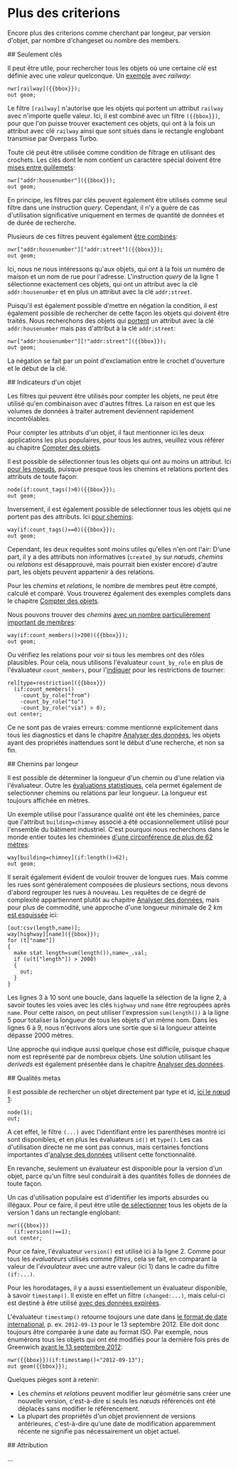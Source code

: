 Plus des criterions
===================

Encore plus des criterions comme cherchant par longeur, par version d'objet, par nombre d'changeset ou nombre des members.

<a name="per_key"/>
## Seulement clés

Il peut être utile,
pour rechercher tous les objets où une certaine _clé_ est définie avec une _valeur_ quelconque.
Un [exemple](https://overpass-turbo.eu/?lat=51.482&lon=-0.0&zoom=17&Q=CGI_STUB) avec _railway_:

    nwr[railway]({{bbox}});
    out geom;

Le filtre `[railway]` n'autorise que les objets qui portent un attribut `railway` avec n'importe quelle valeur.
Ici, il est combiné avec un filtre `({{bbox}})`,
pour que l'on puisse trouver exactement ces objets,
qui ont à la fois un attribut avec clé `railway`
ainsi que sont situés dans le rectangle englobant transmise par Overpass Turbo.

Toute clé peut être utilisée comme condition de filtrage en utilisant des crochets.
Les clés dont le nom contient un caractère spécial doivent être [mises entre guillemets](https://overpass-turbo.eu/?lat=51.482&lon=-0.0&zoom=17&Q=CGI_STUB):

    nwr["addr:housenumber"]({{bbox}});
    out geom;

En principe, les filtres par clés peuvent également être utilisés comme seul filtre dans une instruction _query_.
Cependant, il n'y a guère de cas d'utilisation significative uniquement en termes de quantité de données et de durée de recherche.

Plusieurs de ces filtres peuvent également [être combinés](https://overpass-turbo.eu/?lat=51.482&lon=-0.0&zoom=17&Q=CGI_STUB):

    nwr["addr:housenumber"]["addr:street"]({{bbox}});
    out geom;

Ici, nous ne nous intéressons qu'aux objets,
qui ont à la fois un numéro de maison et un nom de rue pour l'adresse.
L'instruction _query_ de la ligne 1 sélectionne exactement ces objets,
qui ont un attribut avec la clé `addr:housenumber` et en plus un attribut avec la clé `addr:street`.

Puisqu'il est également possible d'mettre en négation la condition,
il est également possible de rechercher de cette façon les objets qui doivent être traités.
Nous recherchons des objets qui [portent](https://overpass-turbo.eu/?lat=51.482&lon=-0.0&zoom=15&Q=CGI_STUB) un attribut avec la clé `addr:housenumber` mais pas d'attribut à la clé `addr:street`:

    nwr["addr:housenumber"][!"addr:street"]({{bbox}});
    out geom;

La négation se fait par un point d'exclamation entre le crochet d'ouverture et le début de la clé.

<a name="count"/>
## Indicateurs d'un objet

Les filtres qui peuvent être utilisés pour compter les objets,
ne peut être utilisé qu'en combinaison avec d'autres filtres.
La raison en est que les volumes de données à traiter autrement deviennent rapidement incontrôlables.

Pour compter les attributs d'un objet, il faut mentionner ici les deux applications les plus populaires,
pour tous les autres, veuillez vous référer au chapitre [Compter des objets](../counting/index.md).

Il est possible de sélectionner tous les objets qui ont au moins un attribut.
Ici [pour les noeuds](https://overpass-turbo.eu/?lat=51.482&lon=-0.0&zoom=17&Q=CGI_STUB), puisque presque tous les chemins et relations portent des attributs de toute façon:

    node(if:count_tags()>0)({{bbox}});
    out geom;

Inversement, il est également possible de sélectionner tous les objets qui ne portent pas des attributs.
Ici [pour chemins](https://overpass-turbo.eu/?lat=51.482&lon=-0.0&zoom=15&Q=CGI_STUB):

    way(if:count_tags()==0)({{bbox}});
    out geom;

Cependant, les deux requêtes sont moins utiles qu'elles n'en ont l'air:
D'une part, il y a des attributs non informatives
(`created_by` sur _nœuds_, _chemins_ ou _relations_ est désapprouvé, mais pourrait bien exister encore)
d'autre part, les objets peuvent appartenir à des relations.

Pour les _chemins_ et _relations_, le nombre de membres peut être compté, calculé et comparé.
Vous trouverez également des exemples complets dans le chapitre [Compter des objets](../counting/index.md).

Nous pouvons trouver des _chemins_ [avec un nombre particulièrement important de membres](https://overpass-turbo.eu/?lat=51.482&lon=-0.0&zoom=15&Q=CGI_STUB):

    way(if:count_members()>200)({{bbox}});
    out geom;

Ou vérifiez les relations pour voir si tous les membres ont des rôles plausibles.
Pour cela, nous utilisons l'évaluateur `count_by_role` en plus de l'évaluateur `count_members`,
pour l'[indiquer](https://overpass-turbo.eu/?lat=51.482&lon=-0.0&zoom=12&Q=CGI_STUB) pour les restrictions de tourner:

    rel[type=restriction]({{bbox}})
      (if:count_members()
        -count_by_role("from")
        -count_by_role("to")
        -count_by_role("via") > 0);
    out center;

Ce ne sont pas de vraies erreurs:
comme mentionné explicitement dans tous les diagnostics et dans le chapitre [Analyser des données](../analysis/index.md),
les objets ayant des propriétés inattendues sont le début d'une recherche, et non sa fin.

<a name="geom"/>
## Chemins par longeur

Il est possible de déterminer la longueur d'un chemin ou d'une relation via l'évaluateur.
Outre les [évaluations statistiques](../counting/index.md), cela permet également
de selectionner chemins ou relations par leur longueur.
La longueur est toujours affichée en mètres.

Un exemple utilisé pour l'assurance qualité ont été les cheminées,
parce que l'attribut `building=chimney` associé a été occasionnellement utilisé pour l'ensemble du bâtiment industriel.
C'est pourquoi nous recherchons dans le monde entier toutes les cheminées [d'une circonférence de plus de 62 mètres](https://overpass-turbo.eu/?lat=30.0&lon=-0.0&zoom=1&Q=CGI_STUB):

    way[building=chimney](if:length()>62);
    out geom;

Il serait également évident de vouloir trouver de longues rues.
Mais comme les rues sont généralement composées de plusieurs sections,
nous devons d'abord regrouper les rues à nouveau.
Les requêtes de ce degré de complexité appartiennent plutôt au chapitre [Analyser des données](../analysis/index.md),
mais pour plus de commodité, une approche d'une longueur minimale de 2 km [est esquissée](https://overpass-turbo.eu/?lat=51.482&lon=-0.0&zoom=14&Q=CGI_STUB) ici:

    [out:csv(length,name)];
    way[highway][name]({{bbox}});
    for (t["name"])
    {
      make stat length=sum(length()),name=_.val;
      if (u(t["length"]) > 2000)
      {
        out;
      }
    }

Les lignes 3 à 10 sont une boucle,
dans laquelle la sélection de la ligne 2, à savoir toutes les voies avec les clés `highway` und `name`
être regroupées après `name`.
Pour cette raison, on peut utiliser l'expression `sum(length())` à la ligne 5 pour totaliser la longueur de tous les objets d'un même nom.
Dans les lignes 6 à 9, nous n'écrivons alors une sortie que si la longueur atteinte dépasse 2000 mètres.

Une approche qui indique aussi quelque chose est difficile,
puisque chaque nom est représenté par de nombreux objets.
Une solution utilisant les _deriveds_ est également présentée dans le chapitre [Analyser des données](../analysis/index.md).

<a name="meta"/>
## Qualités metas

Il est possible de rechercher un objet directement par type et id,
[ici le nœud 1](https://overpass-turbo.eu/?lat=51.478&lon=-0.0&zoom=17&Q=CGI_STUB):

    node(1);
    out;

A cet effet, le filtre `(...)` avec l'identifiant entre les parenthèses montré ici sont disponibles,
et en plus les évaluateurs `id()` et `type()`.
Les cas d'utilisation directe ne me sont pas connus,
mais certaines fonctions importantes d'[analyse des données](../analysis/index.md) utilisent cette fonctionnalité.

En revanche, seulement un évaluateur est disponible pour la version d'un objet,
parce qu'un filtre seul conduirait à des quantités folles de données de toute façon.

Un cas d'utilisation populaire est d'identifier les imports absurdes ou illégaux.
Pour ce faire, il peut être utile [de sélectionner](https://overpass-turbo.eu/?lat=51.478&lon=-0.0&zoom=17&Q=CGI_STUB) tous les objets de la version 1 dans un rectangle englobant:

    nwr({{bbox}})
      (if:version()==1);
    out center;

Pour ce faire, l'évaluateur `version()` est utilisé ici à la ligne 2.
Comme pour tous les _évaluateurs_ utilisés comme _filtres_, cela se fait,
en comparant la valeur de l'_évaulateur_ avec une autre valeur (ici 1) dans le cadre du filtre `(if:...)`.

Pour les horodatages, il y a aussi essentiellement un évaluateur disponible, à savoir `timestamp()`.
Il existe en effet un filtre `(changed:...)`,
mais celui-ci est destiné à être utilisé [avec des données expirées](../analysis/index.md).

L'évaluateur `timestamp()` retourne toujours une date dans [le format de date international](https://fr.wikipedia.org/wiki/ISO_8601),
p. ex. `2012-09-13` pour le 13 septembre 2012.
Elle doit donc toujours être comparée à une date au format ISO.
Par exemple, nous énumérons tous les objets qui ont été modifiés pour la dernière fois près de Greenwich [avant le 13 septembre 2012](https://overpass-turbo.eu/?lat=51.478&lon=-0.0&zoom=16&Q=CGI_STUB):

    nwr({{bbox}})(if:timestamp()<"2012-09-13");
    out geom({{bbox}});

Quelques pièges sont à retenir:

* Les _chemins_ et _relations_ peuvent modifier leur géométrie sans créer une nouvelle version,
  c'est-à-dire si seuls les _nœuds_ référencés ont été déplacés sans modifier le référencement.
* La plupart des propriétés d'un objet proviennent de versions antérieures,
  c'est-à-dire qu'une date de modification apparemment récente ne signifie pas nécessairement un objet actuel.

<a name="attribution"/>
## Attribution

...
